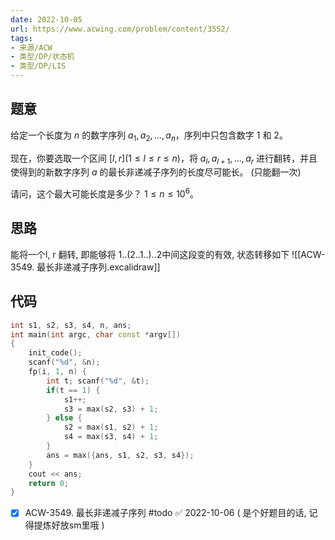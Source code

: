 ```yaml
---
date: 2022-10-05
url: https://www.acwing.com/problem/content/3552/
tags: 
- 来源/ACW
- 类型/DP/状态机
- 类型/DP/LIS
---
```



## 题意

给定一个长度为 $n$ 的数字序列 $a_1,a_2,…,a_n$，序列中只包含数字 $1$ 和 $2$。

现在，你要选取一个区间 $[l,r] (1 \le l \le r \le n)$，将 $a_l,a_{l+1},…,a_r$ 进行翻转，并且使得到的新数字序列 $a$ 的最长非递减子序列的长度尽可能长。 (只能翻一次)

请问，这个最大可能长度是多少？
$1 \le n \le 10^6$。

## 思路
能将一个l, r 翻转, 即能够将 1..(2..1..)..2中间这段变的有效,
状态转移如下
![[ACW-3549. 最长非递减子序列.excalidraw]]


## 代码
```cpp
int s1, s2, s3, s4, n, ans;
int main(int argc, char const *argv[])
{	
	init_code();
	scanf("%d", &n);
	fp(i, 1, n) {
		int t; scanf("%d", &t);
		if(t == 1) {
			s1++;
			s3 = max(s2, s3) + 1;
		} else {
			s2 = max(s1, s2) + 1;
			s4 = max(s3, s4) + 1;
		}
		ans = max({ans, s1, s2, s3, s4});
	}	
	cout << ans;
	return 0;
}
```

- [x] ACW-3549. 最长非递减子序列 #todo ✅ 2022-10-06
( 是个好题目的话, 记得提炼好放sm里哦 )